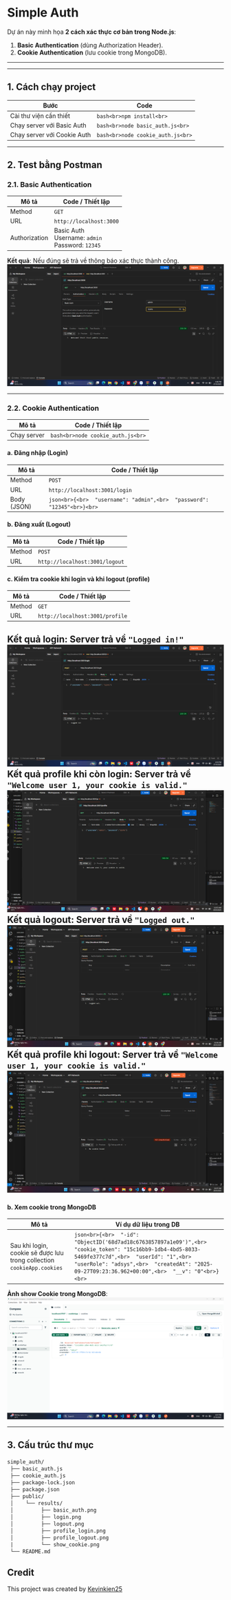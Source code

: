 # Simple Auth

Dự án này minh họa **2 cách xác thực cơ bản trong Node.js**:
1. **Basic Authentication** (dùng Authorization Header).
2. **Cookie Authentication** (lưu cookie trong MongoDB).

---

---

## 1. Cách chạy project

| Bước | Code |
|------|------|
| Cài thư viện cần thiết | ```bash<br>npm install<br>``` |
| Chạy server với Basic Auth | ```bash<br>node basic_auth.js<br>``` |
| Chạy server với Cookie Auth | ```bash<br>node cookie_auth.js<br>``` |

---

## 2. Test bằng Postman

### 2.1. Basic Authentication
| Mô tả | Code / Thiết lập |
|-------|------------------|
| Method | `GET` |
| URL | `http://localhost:3000` |
| Authorization | Basic Auth <br> Username: `admin` <br> Password: `12345` |

**Kết quả**: Nếu đúng sẽ trả về thông báo xác thực thành công. 
![Basic Auth Test](public/results/basic_auth.png)

---

### 2.2. Cookie Authentication
| Mô tả | Code / Thiết lập |
|-------|------------------|
| Chạy server | ```bash<br>node cookie_auth.js<br>``` |

#### a. Đăng nhập (Login)
| Mô tả | Code / Thiết lập |
|-------|------------------|
| Method | `POST` |
| URL | `http://localhost:3001/login` |
| Body (JSON) | ```json<br>{<br>  "username": "admin",<br>  "password": "12345"<br>}<br>``` |
#### b. Đăng xuất (Logout)
| Mô tả | Code / Thiết lập |
|-------|------------------|
| Method | `POST` |
| URL | `http://localhost:3001/logout` |
#### c. Kiểm tra cookie khi login và khi logout (profile)
| Mô tả | Code / Thiết lập |
|-------|------------------|
| Method | `GET` |
| URL | `http://localhost:3001/profile` |

**Kết quả login**: Server trả về `"Logged in!"`  
![Login](public/results/login.png)
**Kết quả profile khi còn login**: Server trả về `"Welcome user 1, your cookie is valid."`  
![profile_login](public/results/profile_login.png)
**Kết quả logout**: Server trả về `"Logged out."`  
![Logout](public/results/logout.png)
**Kết quả profile khi logout**: Server trả về `"Welcome user 1, your cookie is valid."`  
![profile_logout](public/results/profile_logout.png)
---

#### b. Xem cookie trong MongoDB
| Mô tả | Ví dụ dữ liệu trong DB |
|-------|-------------------------|
| Sau khi login, cookie sẽ được lưu trong collection `cookieApp.cookies` | ```json<br>{<br>  "-id": "ObjectID('68d7ad18c6763857897a1e09')",<br>  "cookie_token": "15c16bb9-1db4-4bd5-8033-5469fe377c7d",<br>  "userId": "1",<br>  "userRole": "adsys",<br>  "createdAt": "2025-09-27T09:23:36.962+00:00",<br>  "__v": "0"<br>}<br>``` |

**Ảnh show Cookie trong MongoDB**: 
![Show Cookie](public/results/show_cookie.png)

---

## 3. Cấu trúc thư mục
```plaintext
simple_auth/
 ├── basic_auth.js
 ├── cookie_auth.js
 ├── package-lock.json
 ├── package.json
 ├── public/
 │    └── results/
 │         ├── basic_auth.png
 │         ├── login.png
 │         ├── logout.png
 │         ├── profile_login.png
 │         ├── profile_logout.png
 |         └── show_cookie.png
 └── README.md
```
## Credit

This project was created by [Kevinkien25](https://github.com/Kevinkien25)